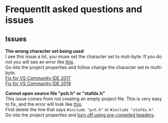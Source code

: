 # Frequentlt asked questions and issues

## Issues

**The wrong character set being used**<br />
I see this issue a lot, you muse set the character set to muli-byte. If you do not you will see an error like [this](https://gyazo.com/9407cb6bbb2f2bae25ea5615cc4166bb). <br />
Go into the project properties and follow change the character set to multi-byte. <br />
[Fix for VS Community IDE 2017](https://gyazo.com/47efe57114ecbfb2dbbbb630cb07ffe7)<br />
[Fix for VS Community IDE 2019](https://gyazo.com/b427de2ada6066819bb20e9a9684f689)<br />

**Cannot open source file "pch.h" or "stafdx.h"** <br />
This issue comes from not creating an empty project file. This is very easy to fix, and the error will look like [this](https://gyazo.com/fb4f6fa466ed438e31236af444dc5d96).<br />
First delete the line that says ```#include "pch.h"``` or ```#include "stafdx.h"``` <br />
Go into the project properties and [turn off using pre-compiled headers](https://gyazo.com/cd5056afcd785e168b737aa36efa1f97). <br />